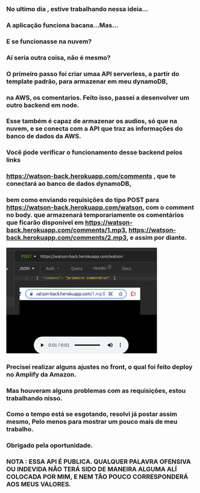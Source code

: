 ### No ultimo dia , estive trabalhando nessa ideia...
### A aplicação funciona bacana...Mas...

### E se funcionasse na nuvem?
### Aí seria outra coisa, não é mesmo?

### O primeiro passo foi criar umaa API serverless, a partir do template padrão, para armazenar em meu dynamoDB, 
### na AWS, os comentarios. Feito isso, passei a desenvolver um outro  backend em node.
### Esse também é capaz de armazenar os audios, só que na nuvem, e se conecta com a API  que traz as informações do banco de dados da AWS.

### Você ṕode verificar o funcionamento desse backend pelos links
### https://watson-back.herokuapp.com/comments , que te conectará ao banco de dados dynamoDB,
### bem como enviando requisições do tipo POST para https://watson-back.herokuapp.com/watson, com o comment no body. que armazenará temporariamente os comentários que ficarão disponível em https://watson-back.herokuapp.com/comments/1.mp3, https://watson-back.herokuapp.com/comments/2.mp3, e assim por diante.
<img src="heroku-audios.png" alt="imagem_heroku-audios" width="400"/>

### Precisei realizar alguns ajustes no front, o qual foi feito deploy no Amplify da Amazon.
### Mas houveram alguns problemas com as requisições, estou trabalhando nisso.
### Como o tempo está se esgotando, resolvi já postar assim mesmo, Pelo menos para mostrar um pouco mais de meu trabalho.
### Obrigado pela oportunidade.

### NOTA : ESSA API É PUBLICA. QUALQUER PALAVRA OFENSIVA OU INDEVIDA NÃO TERÁ SIDO DE MANEIRA ALGUMA ALÍ COLOCADA POR MIM, E NEM TÃO POUCO CORRESPONDERÁ AOS MEUS VALORES.
